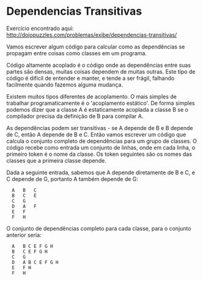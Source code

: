 # Dependencias Transitivas

Exercício encontrado aqui: http://dojopuzzles.com/problemas/exibe/dependencias-transitivas/

Vamos escrever algum código para calcular como as dependências se propagam entre
coisas como classes em um programa.

Código altamente acoplado é o código onde as dependências entre suas partes são
densas, muitas coisas dependem de muitas outras. Este tipo de código é difícil
de entender e manter, e tende a ser frágil, falhando facilmente quando fazemos
alguma mudança.

Existem muitos tipos diferentes de acoplamento. O mais simples de trabalhar
programaticamente é o 'acoplamento estático'. De forma simples podemos dizer que
a classe A é estaticamente acoplada a classe B se o compilador precisa da
definição de B para compilar A.

As dependências podem ser transitivas - se A depende de B e B depende de C,
então A depende de B e C. Então vamos escrever um código que calcula o conjunto
completo de dependências para um grupo de classes. O código recebe como entrada
um conjunto de linhas, onde em cada linha, o primeiro token é o nome da classe.
Os token seguintes são os nomes das classes que a primeira classe depende.

Dada a seguinte entrada, sabemos que A depende diretamente de B e C, e C depende
de G, portanto A também depende de G:
```
  A   B   C
  B   C   E
  C   G
  D   A   F
  E   F
  F   H
```
O conjunto de dependências completo para cada classe, para o conjunto anterior seria:
```
  A   B C E F G H
  B   C E F G H
  C   G
  D   A B C E F G H
  E   F H
  F   H
```
